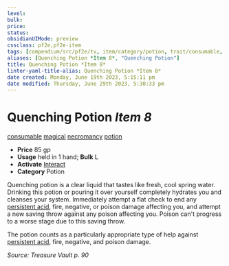 ```yaml
---
level:
bulk:
price:
status:
obsidianUIMode: preview
cssclass: pf2e,pf2e-item
tags: [compendium/src/pf2e/tv, item/category/potion, trait/consumable, trait/magical, trait/necromancy, trait/potion]
aliases: [Quenching Potion *Item 8*, "Quenching Potion"]
title: Quenching Potion *Item 8*
linter-yaml-title-alias: Quenching Potion *Item 8*
date created: Monday, June 19th 2023, 5:15:11 pm
date modified: Thursday, June 29th 2023, 5:30:33 pm
---
```


# Quenching Potion *Item 8*

[consumable](rules/traits/consumable.md) [magical](rules/traits/magical.md) [necromancy](rules/traits/necromancy.md) [potion](rules/traits/potion.md)  

- **Price** 85 gp
- **Usage** held in 1 hand; **Bulk** L
- **Activate** [Interact](rules/actions/interact.md)
- **Category** Potion

Quenching potion is a clear liquid that tastes like fresh, cool spring water. Drinking this potion or pouring it over yourself completely hydrates you and cleanses your system. Immediately attempt a flat check to end any [persistent acid](rules/conditions.md#Persistent%20Damage), fire, negative, or poison damage affecting you, and attempt a new saving throw against any poison affecting you. Poison can't progress to a worse stage due to this saving throw.

The potion counts as a particularly appropriate type of help against [persistent acid](rules/conditions.md#Persistent%20Damage), fire, negative, and poison damage.

*Source: Treasure Vault p. 90*
